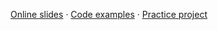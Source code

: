 [Online slides](https://learn-javascript.dev) · [Code examples](https://github.com/we-learn-js/js-training-code) · [Practice project](https://github.com/we-learn-js/js-training-practice)
